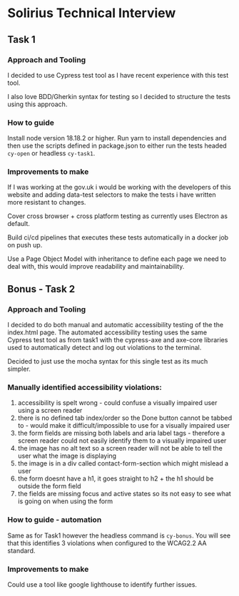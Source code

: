 # Solirius Technical Interview

## Task 1

### Approach and Tooling

I decided to use Cypress test tool as I have recent experience with this test tool.

I also love BDD/Gherkin syntax for testing so I decided to structure the tests using this approach.

### How to guide

Install node version 18.18.2 or higher. Run yarn to install dependencies and then use the scripts defined in package.json to either run the tests headed `cy-open` or headless `cy-task1`.

### Improvements to make

If I was working at the gov.uk i would be working with the developers of this website and adding data-test selectors to make the tests i have written more resistant to changes.

Cover cross browser + cross platform testing as currently uses Electron as default.

Build ci/cd pipelines that executes these tests automatically in a docker job on push up.

Use a Page Object Model with inheritance to define each page we need to deal with, this would improve readability and maintainability.

## Bonus - Task 2

### Approach and Tooling

I decided to do both manual and automatic accessibility testing of the the index.html page. The automated accessibility testing uses the same Cypress test tool as from task1 with the cypress-axe and axe-core libraries used to automatically detect and log out violations to the terminal.

Decided to just use the mocha syntax for this single test as its much simpler.

### Manually identified accessibility violations:

1. accessibility is spelt wrong - could confuse a visually impaired user using a screen reader
2. there is no defined tab index/order so the Done button cannot be tabbed to - would make it difficult/impossible to use for a visually impaired user
3. the form fields are missing both labels and aria label tags - therefore a screen reader could not easily identify them to a visually impaired user 
4. the image has no alt text so a screen reader will not be able to tell the user what the image is displaying
5. the image is in a div called contact-form-section which might mislead a user
6. the form doesnt have a h1, it goes straight to h2 + the h1 should be outside the form field
7. the fields are missing focus and active states so its not easy to see what is going on when using the form

### How to guide - automation

Same as for Task1 however the headless command is `cy-bonus`. You will see that this identifies 3 violations when configured to the WCAG2.2 AA standard.

### Improvements to make

Could use a tool like google lighthouse to identify further issues. 
